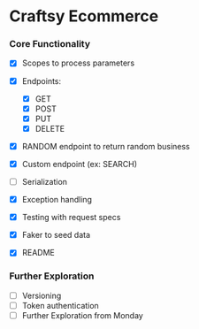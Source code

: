 # Craftsy Ecommerce

### Core Functionality
- [x] Scopes to process parameters
- [x] Endpoints:
  - [x] GET
  - [x] POST
  - [x] PUT
  - [x] DELETE
- [x] RANDOM endpoint to return random business
- [x] Custom endpoint (ex: SEARCH)
- [ ] Serialization
- [x] Exception handling
- [x] Testing with request specs
- [x] Faker to seed data
- [x] README


### Further Exploration
- [ ] Versioning
- [ ] Token authentication
- [ ] Further Exploration from Monday
